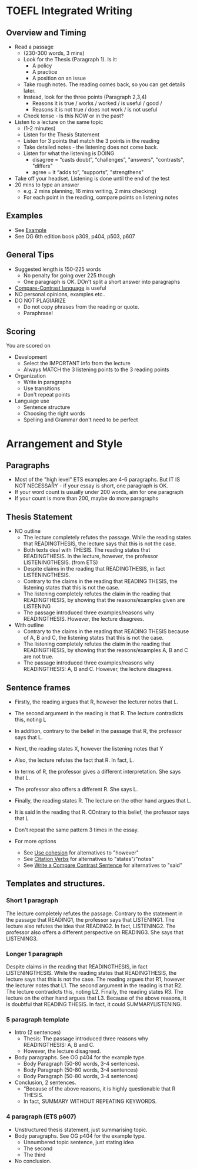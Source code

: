 # TOEFL Integrated Writing

## Overview and Timing
* Read a passage 
	* (230-300 words, 3 mins)   
	* Look for the Thesis (Paragraph 1). Is it:
		* A policy
		* A practice
		* A position on an issue
	* Take rough notes. The reading comes back, so you can get details later. 
	* Instead, look for the three points (Paragraph 2,3,4) 
		* Reasons it is true / works / worked / is useful / good / 
		* Reasons it is not true / does not work / is not useful
	* Check tense - is this NOW or in the past?
* Listen to a lecture on the same topic 
	* (1-2 minutes)  
	* Listen for the Thesis Statement
	* Listen for 3 points that match the 3 points in the reading  
	* Take detailed notes - the listening does not come back. 
	* Listen for what the listening is DOING
		* disagree =  “casts doubt”, “challenges”, "answers", "contrasts", "differs"
		* agree = it “adds to”, ”supports”, "strengthens" 
* Take off your headset. Listening is done until the end of the test
* 20 mins to type an answer 
	* e.g. 2 mins planning, 16 mins writing, 2 mins checking)
	* For each point in the reading, compare points on listening notes


## Examples

* See [Example](Examples-TOEFLIntegratedEssay)
* See OG 6th edition book p309, p404, p503, p607

## General Tips

* Suggested length is 150-225 words
	* No penalty for going over 225 though
	* One paragraph is OK. DOn't split a short answer into paragraphs
* [Compare-Contrast language](Style-WriteACompareContrastSentence) is useful 
* NO personal opinions, examples etc..
* DO NOT PLAGIARIZE
	*  Do not copy phrases from the reading or quote. 
	*  Paraphrase! 


## Scoring

You are scored on

* Development 
	*  Select the IMPORTANT info from the lecture  
	*  Always MATCH the 3 listening points to the 3 reading points 
* Organization
	*  Write in paragraphs 
	*  Use transitions 
	*  Don't repeat points 
* Language use 
	*  Sentence structure   
	*  Choosing the right words
	*  Spelling and Grammar don't need to be perfect 


# Arrangement and Style

## Paragraphs

* Most of the "high level" ETS examples are 4-6 paragraphs. But IT IS NOT NECESSARY - if your essay is short, one paragraph is OK. 
* If your word count is usually under 200 words, aim for one paragraph 
* If your count is more than 200, maybe do more paragraphs
 
## Thesis Statement 

* NO outline
	* The lecture completely refutes the passage. While the reading states that READINGTHESIS, the lecture says that this is not the case.
	* Both texts deal with THESIS. The reading states that READINGTHESIS. In the lecture, however, the professor LISTENINGTHESIS. (from ETS)
	* Despite claims in the reading that READINGTHESIS, in fact LISTENINGTHESIS.
	* Contrary to the claims in the reading that READING THESIS, the listening states that this is not the case. 
	* The listening completely refutes the claim in the reading that READINGTHESIS, by showing that the reasons/examples given are LISTENING
	* The passage introduced three examples/reasons why READINGTHESIS. However, the lecture disagrees.
* With outline  
	* Contrary to the claims in the reading that READING THESIS because of A, B and C, the listening states that this is not the case. 
	* The listening completely refutes the claim in the reading that READINGTHESIS, by showing that the reasons/examples A, B and C are not true. 
	* The passage introduced three examples/reasons why READINGTHESIS: A, B and C. However, the lecture disagrees.


## Sentence frames

* Firstly, the reading argues that R, however the lecturer notes that L. 
* The second argument in the reading is that R. The lecture contradicts this, noting L
* In addition, contrary to the belief in the passage that R, the professor says that L.
* Next, the reading states X, however the listening notes that Y
* Also, the lecture refutes the fact that R. In fact, L.
* In terms of R, the professor gives a different interpretation. She says that L.
* The professor also offers a different R. She says L.
* Finally, the reading states R. The lecture on the other hand argues that L. 
* It is said in the reading that R. COntrary to this belief, the professor says that L

* Don't repeat the same pattern 3 times in the essay. 
* For more options
	* See [Use cohesion](Style-UseCohesion) for alternatives to "however"
	* See [Citation Verbs](Invention-CitationVerbs) for alternatives to "states"/"notes"
	* See [Write a Compare Contrast Sentence](Style-WriteACompareContrastSentence) for alternatives to "said"

## Templates and structures.  

### Short 1 paragraph

The lecture completely refutes the passage. Contrary to the statement in the passage that READING1, the professor says that LISTENING1. The lecture also refutes the idea that READING2. In fact, LISTENING2. The professor also offers a different perspective on READING3. She says that LISTENING3.

### Longer 1 paragraph

Despite claims in the reading that READINGTHESIS, in fact LISTENINGTHESIS. While the reading states that READINGTHESIS, the lecture says that this is not the case. The reading argues that R1, however the lecturer notes that L1. The second argument in the reading is that R2. The lecture contradicts this, noting L2. Finally, the reading states R3. The lecture on the other hand argues that L3. Because of the above reasons, it is doubtful that READING THESIS. In fact, it could  SUMMARYLISTENING.

### 5 paragraph template 

*  Intro (2 sentences)
	*  Thesis: The passage introduced three reasons why READINGTHESIS: A, B and C. 
	* However, the lecture disagreed. 
* Body paragraphs. See OG p404 for the example type. 
	*  Body Paragraph (50-80 words, 3-4 sentences). 
	*  Body Paragraph (50-80 words, 3-4 sentences)
	*  Body Paragraph (50-80 words, 3-4 sentences)
*  Conclusion, 2 sentences. 
	* "Because of the above reasons, it is highly questionable that R THESIS.
	* In fact, SUMMARY WITHOUT REPEATING KEYWORDS.

### 4 paragraph (ETS p607)
* Unstructured thesis statement, just summarising topic. 
* Body paragraphs. See OG p404 for the example type. 
	*  Unnumbered topic sentence, just stating idea  
	*  The second 
	*  The third  
*  No conclusion. 
